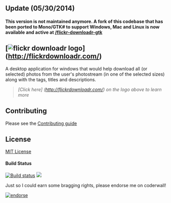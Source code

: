 ## Update (05/30/2014)
#### This version is not maintained anymore. A fork of this codebase that has been ported to Mono/GTK# to support Windows, Mac and Linux is now available and active at [/flickr-downloadr-gtk](https://github.com/flickr-downloadr/flickr-downloadr-gtk)



[![flickr downloadr logo](https://raw.github.com/flickr-downloadr/flickr-downloadr/master/misc/logo.png)] (http://flickrdownloadr.com/)
---------------------------

A desktop application for windows that would help download all (or selected) photos from the user's photostream (in one of the selected sizes) along with the tags, titles and descriptions.
> _[Click here] (http://flickrdownloadr.com/) on the logo above to learn more_

## Contributing
Please see the [Contributing guide](CONTRIBUTING.md)

## License
[MIT License](https://github.com/flickr-downloadr/flickr-downloadr/blob/master/LICENCE.md)

#### Build Status

[![Build status](https://ci.appveyor.com/api/projects/status/5u6onm3qne65m2w4)](https://ci.appveyor.com/project/floydpink/flickr-downloadr) <a href="http://teamcity.codebetter.com/project.html?projectId=project228" title="Build Status"><img src="http://teamcity.codebetter.com/app/rest/builds/buildType:(id:bt695)/statusIcon"/></a>

Just so I could earn some bragging rights, please endorse me on coderwall!

[![endorse](https://api.coderwall.com/floydpink/endorsecount.png)](https://coderwall.com/floydpink)
